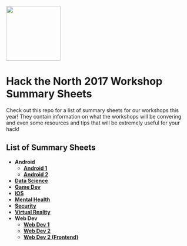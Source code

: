 <img src="https://batlgrounds.com/wp-content/uploads/2015/09/HNT-logo.png" width="148">

# Hack the North 2017 Workshop Summary Sheets 
Check out this repo for a list of summary sheets for our workshops this year!  They contain information on what the workshops will be convering and even some resources and tips that will be extremely useful for your hack!

## List of Summary Sheets
- **Android**
  - [**Android 1**](/Android_1.md)
  - [**Android 2**](/Android_2.md)
- [**Data Science**](https://github.com/uwaterloo-datascience/r-starter)
- [**Game Dev**](/Gamedev.md)
- [**iOS**](/iOS.md)
- [**Mental Health**](/MentalHealth.md)
- [**Security**](/Security.md)
- [**Virtual Reality**](/VirtualReality.md)
- **Web Dev**
  - [**Web Dev 1**](/WebDev_1.pdf)
  - [**Web Dev 2**](/WebDev_2_Backend.pdf)
  - [**Web Dev 2 (Frontend)**](WebDev_2_Frontend.md)
